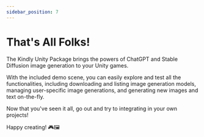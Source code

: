 ```yaml
---
sidebar_position: 7
---
```


# That's All Folks!

The Kindly Unity Package brings the powers of ChatGPT and Stable Diffusion image generation to your Unity games.

With the included demo scene, you can easily explore and test all the functionalities, including downloading and listing image generation models, managing user-specific image generations, and generating new images and text on-the-fly.

Now that you've seen it all, go out and try to integrating in your own projects!

Happy creating! 🎮🖼️
